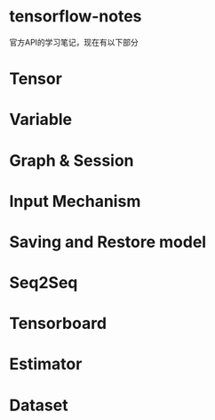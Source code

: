 # tensorflow-notes
官方API的学习笔记，现在有以下部分

# Tensor

# Variable

# Graph & Session

# Input Mechanism

# Saving and Restore model

# Seq2Seq

# Tensorboard

# Estimator

# Dataset
